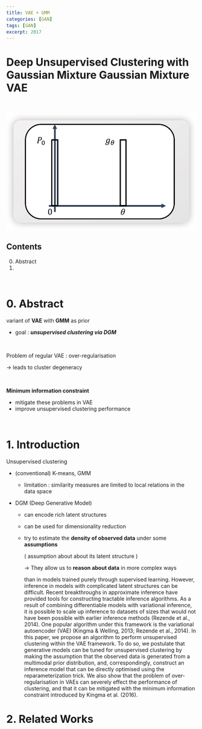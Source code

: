 ```yaml
---
title: VAE + GMM
categories: [GAN]
tags: [GAN]
excerpt: 2017
---
```


<script src="https://cdn.mathjax.org/mathjax/latest/MathJax.js?config=TeX-AMS-MML_HTMLorMML" type="text/javascript"></script>

# Deep Unsupervised Clustering with Gaussian Mixture Gaussian Mixture VAE

<br>

![figure2](/assets/img/gan/img96.png)

## Contents

0. Abstract
1. 

<br>

# 0. Abstract

variant of **VAE** with **GMM** as prior

- goal : ***unsupervised clustering via DGM***

<br>

Problem of regular VAE : over-regularisation

$\rightarrow$ leads to cluster degeneracy

<br>

**Minimum information constraint** 

- mitigate these problems in VAE
- improve unsupervised clustering performance

<br>

# 1. Introduction

Unsupervised clustering 

- (conventional) K-means, GMM

  - limitation : similarity measures are limited to local relations in the data space

- DGM (Deep Generative Model)

  - can encode rich latent structures

  - can be used for dimensionality reduction

  - try to estimate the **density of observed data** under some **assumptions**

    ( assumption about about its latent structure )

    $\rightarrow$ They allow us to **reason about data** in more complex ways

     than in models trained purely through supervised learning. However, inference in models with complicated latent structures can be difficult. Recent breakthroughs in approximate inference have provided tools for constructing tractable inference algorithms. As a result of combining differentiable models with variational inference, it is possible to scale up inference to datasets of sizes that would not have been possible with earlier inference methods (Rezende et al., 2014). One popular algorithm under this framework is the variational autoencoder (VAE) (Kingma & Welling, 2013; Rezende et al., 2014). In this paper, we propose an algorithm to perform unsupervised clustering within the VAE framework. To do so, we postulate that generative models can be tuned for unsupervised clustering by making the assumption that the observed data is generated from a multimodal prior distribution, and, correspondingly, construct an inference model that can be directly optimised using the reparameterization trick. We also show that the problem of over-regularisation in VAEs can severely effect the performance of clustering, and that it can be mitigated with the minimum information constraint introduced by Kingma et al. (2016).



# 2. Related Works

